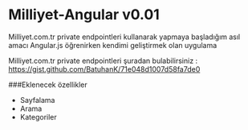 Milliyet-Angular v0.01
================

Milliyet.com.tr private endpointleri kullanarak yapmaya başladığım asıl amacı Angular.js öğrenirken kendimi geliştirmek olan uygulama


Milliyet.com.tr private endpointleri şuradan bulabilirsiniz :   https://gist.github.com/BatuhanK/71e048d1007d58fa7de0 



###Eklenecek özellikler
* Sayfalama
* Arama
* Kategoriler
